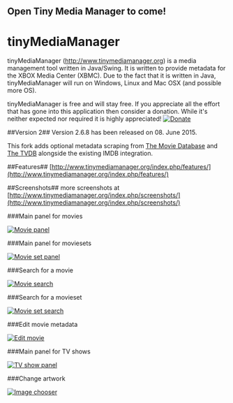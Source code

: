 Open Tiny Media Manager to come!
----------------

tinyMediaManager
========================

tinyMediaManager (http://www.tinymediamanager.org) is a media management tool written in Java/Swing. It is written to provide metadata for the XBOX Media Center (XBMC). Due to the fact that it is written in Java, tinyMediaManager will run on Windows, Linux and Mac OSX (and possible more OS).

tinyMediaManager is free and will stay free. If you appreciate all the effort that has gone into this application then consider a donation. While it's neither expected nor required it is highly appreciated!
[![Donate][1]][2]

[1]: https://www.paypal.com/en_US/i/btn/btn_donate_SM.gif
[2]: https://www.paypal.com/cgi-bin/webscr?cmd=_donations&business=manuel.laggner@gmail.com&lc=GB&item_name=tinyMediaManager&currency_code=EUR&bn=PP-DonationsBF:btn_donate_LG.gif:NonHosted

##Version 2##
Version 2.6.8 has been released on 08. June 2015.

This fork adds optional metadata scraping from [The Movie Database](https://www.themoviedb.org) and [The TVDB](http://thetvdb.com) alongside the existing IMDB integration.

##Features##
[http://www.tinymediamanager.org/index.php/features/](http://www.tinymediamanager.org/index.php/features/)

##Screenshots##
more screenshots at [http://www.tinymediamanager.org/index.php/screenshots/](http://www.tinymediamanager.org/index.php/screenshots/)

###Main panel for movies

[![Movie panel](https://github.com/tinyMediaManager/tinyMediaManager/raw/master/screenshots/movie_panel_main_thumb.jpg)](https://github.com/tinyMediaManager/tinyMediaManager/raw/master/screenshots/movie_panel_main.jpg)

###Main panel for moviesets

[![Movie set panel](https://github.com/tinyMediaManager/tinyMediaManager/raw/master/screenshots/movieset_panel_main_thumb.jpg)](https://github.com/tinyMediaManager/tinyMediaManager/raw/master/screenshots/movieset_panel_main.jpg)

###Search for a movie

[![Movie search](https://github.com/tinyMediaManager/tinyMediaManager/raw/master/screenshots/moviechooser_dialog_thumb.jpg)](https://github.com/tinyMediaManager/tinyMediaManager/raw/master/screenshots/moviechooser_dialog.jpg)

###Search for a movieset

[![Movie set search](https://github.com/tinyMediaManager/tinyMediaManager/raw/master/screenshots/moviesetchooser_dialog_thumb.jpg)](https://github.com/tinyMediaManager/tinyMediaManager/raw/master/screenshots/moviesetchooser_dialog.jpg)

###Edit movie metadata

[![Edit movie](https://github.com/tinyMediaManager/tinyMediaManager/raw/master/screenshots/movieeditor_dialog_thumb.jpg)](https://github.com/tinyMediaManager/tinyMediaManager/raw/master/screenshots/movieeditor_dialog.jpg)

###Main panel for TV shows

[![TV show panel](https://github.com/tinyMediaManager/tinyMediaManager/raw/master/screenshots/tvshow_panel_main_thumb.jpg)](https://github.com/tinyMediaManager/tinyMediaManager/raw/master/screenshots/tvshow_panel_main.jpg)

###Change artwork

[![Image chooser](https://github.com/tinyMediaManager/tinyMediaManager/raw/master/screenshots/imagechooser_dialog_thumb.jpg)](https://github.com/tinyMediaManager/tinyMediaManager/raw/master/screenshots/imagechooser_dialog.jpg)
